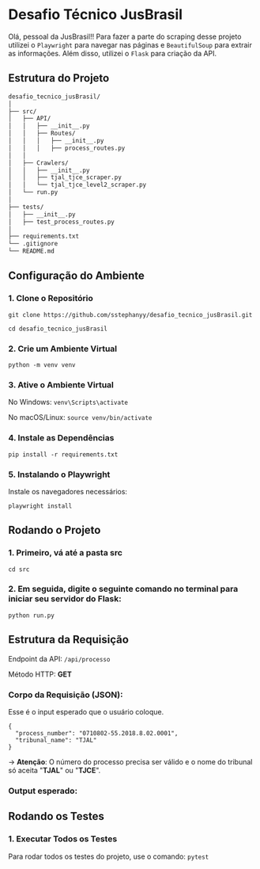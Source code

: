 # Desafio Técnico JusBrasil

Olá, pessoal da JusBrasil!! Para fazer a parte do scraping desse projeto utilizei o ```Playwright``` para navegar nas páginas e ```BeautifulSoup``` para extrair as informações. Além disso, utilizei o ```Flask``` para criação da API.

## Estrutura do Projeto

```bash
desafio_tecnico_jusBrasil/
│
├── src/
│   ├── API/
│   │   ├── __init__.py
│   │   ├── Routes/
│   │   │   ├── __init__.py
│   │   │   ├── process_routes.py
│   │
│   ├── Crawlers/
│   │   ├── __init__.py
│   │   ├── tjal_tjce_scraper.py
│   │   └── tjal_tjce_level2_scraper.py
│   └── run.py
│
├── tests/
│   ├── __init__.py
│   ├── test_process_routes.py
│
├── requirements.txt
└── .gitignore
└── README.md
```

## Configuração do Ambiente
### 1. Clone o Repositório
```git clone https://github.com/sstephanyy/desafio_tecnico_jusBrasil.git```

```cd desafio_tecnico_jusBrasil```

### 2. Crie um Ambiente Virtual
```python -m venv venv```

### 3. Ative o Ambiente Virtual
No Windows:
```venv\Scripts\activate```

No macOS/Linux:
```source venv/bin/activate```

### 4. Instale as Dependências
```pip install -r requirements.txt```

### 5. Instalando o Playwright
Instale os navegadores necessários:

```playwright install```

## Rodando o Projeto
### 1. Primeiro, vá até a pasta src
```cd src```

### 2. Em seguida, digite o seguinte comando no terminal para iniciar seu servidor do Flask:
```python run.py ```

## Estrutura da Requisição
Endpoint da API: ```/api/processo```

Método HTTP: **GET**

### Corpo da Requisição (JSON):
Esse é o input esperado que o usuário coloque.
```
{
  "process_number": "0710802-55.2018.8.02.0001",
  "tribunal_name": "TJAL"
}
```
-> **Atenção**: O número do processo precisa ser válido e o nome do tribunal só aceita "**TJAL**" ou "**TJCE**". 

### Output esperado:


## Rodando os Testes
### 1. Executar Todos os Testes
Para rodar todos os testes do projeto, use o comando:
```pytest```


